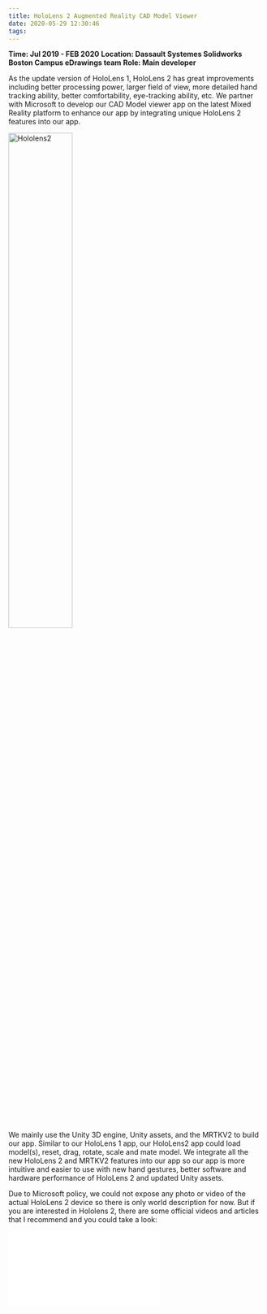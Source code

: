 ```yaml
---
title: HoloLens 2 Augmented Reality CAD Model Viewer
date: 2020-05-29 12:30:46
tags:
---
```


**Time: Jul 2019 - FEB 2020**
**Location: Dassault Systemes Solidworks Boston Campus eDrawings team**
**Role: Main developer**

As the update version of HoloLens 1, HoloLens 2 has great improvements including better processing power, larger field of view, more detailed hand tracking ability, better comfortability, eye-tracking ability, etc.  We partner with Microsoft to develop our CAD Model viewer app on the latest Mixed Reality platform to enhance our app by integrating unique HoloLens 2 features into our app.   

<img src="https://s1.ax1x.com/2020/06/19/Nuohct.jpg" width="50%" height="50%" title="Hololens2" alt="Hololens2"></img>

We mainly use the Unity 3D engine, Unity assets, and the MRTKV2 to build our app. Similar to our HoloLens 1 app, our HoloLens2 app could load model(s), reset, drag, rotate, scale and mate model. We integrate all the new HoloLens 2 and MRTKV2 features into our app so our app is more intuitive and easier to use with new hand gestures, better software and hardware performance of HoloLens 2 and updated Unity assets.

Due to Microsoft policy, we could not expose any photo or video of the actual HoloLens 2 device so there is only world description for now. But if you are interested in Hololens 2, there are some official videos and articles that I recommend and you could take a look:

<iframe src="//player.bilibili.com/player.html?aid=44800875&bvid=BV1ub411h71P&cid=78431085&page=1" scrolling="no" border="0" frameborder="no" framespacing="0" allowfullscreen="true" title="HoloLens 2 Live Demo Video"> </iframe>

